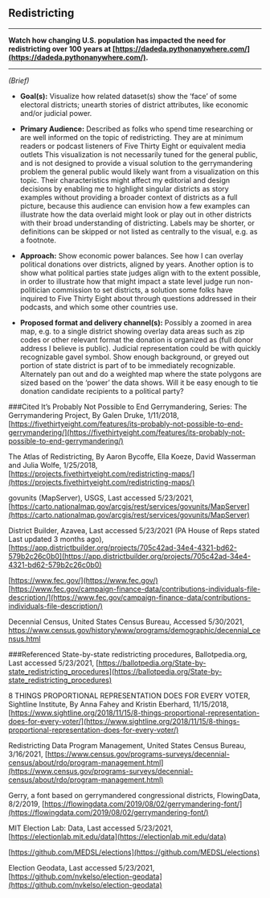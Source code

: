 ## Redistricting  
---

__Watch how changing U.S. population has impacted the need for redistricting over 100 years at [https://dadeda.pythonanywhere.com/](https://dadeda.pythonanywhere.com/).__

---

*(Brief)*

- __Goal(s):__ Visualize how related dataset(s) show the ‘face’ of some electoral districts; unearth stories of district attributes, like economic and/or judicial power.

- __Primary Audience:__ Described as folks who spend time researching or are well informed on the topic of redistricting. They are at minimum readers or podcast listeners of Five Thirty Eight or equivalent media outlets This visualization is not necessarily tuned for the general public, and is not designed to provide a visual solution to the gerrymandering problem the general public would likely want from a visualization on this topic. Their characteristics might affect my editorial and design decisions by enabling me to highlight singular districts as story examples without providing a broader context of districts as a full picture, because this audience can envision how a few examples can illustrate how the data overlaid might look or play out in other districts with their broad understanding of districting. Labels may be shorter, or definitions can be skipped or not listed as centrally to the visual, e.g. as a footnote.

- __Approach:__ Show economic power balances. See how I can overlay political donations over districts, aligned by years. Another option is to show what political parties state judges align with to the extent possible, in order to illustrate how that might impact a state level judge run non-politician commission to set districts, a solution some folks have inquired to Five Thirty Eight about through questions addressed in their podcasts, and which some other countries use.

- __Proposed format and delivery channel(s):__ Possibly a zoomed in area map, e.g. to a single district showing overlay data areas such as zip codes or other relevant format the donation is organized as (full donor address I believe is public). Judicial representation could be with quickly recognizable gavel symbol. Show enough background, or greyed out portion of state district is part of to be immediately recognizable. Alternately pan out and do a weighted map where the state polygons are sized based on the ‘power’ the data shows. Will it be easy enough to tie donation candidate recipients to a political party?


###Cited
It’s Probably Not Possible to End Gerrymandering, Series: The Gerrymandering Project, By Galen Druke, 1/11/2018, [https://fivethirtyeight.com/features/its-probably-not-possible-to-end-gerrymandering/](https://fivethirtyeight.com/features/its-probably-not-possible-to-end-gerrymandering/)

The Atlas of Redistricting, By Aaron Bycoffe, Ella Koeze, David Wasserman and Julia Wolfe, 1/25/2018, [https://projects.fivethirtyeight.com/redistricting-maps/](https://projects.fivethirtyeight.com/redistricting-maps/)

govunits (MapServer), USGS, Last accessed 5/23/2021, [https://carto.nationalmap.gov/arcgis/rest/services/govunits/MapServer](https://carto.nationalmap.gov/arcgis/rest/services/govunits/MapServer)

District Builder, Azavea, Last accessed 5/23/2021 (PA House of Reps stated Last updated 3 months ago), [https://app.districtbuilder.org/projects/705c42ad-34e4-4321-bd62-579b2c26c0b0](https://app.districtbuilder.org/projects/705c42ad-34e4-4321-bd62-579b2c26c0b0)


[https://www.fec.gov/](https://www.fec.gov/)
[https://www.fec.gov/campaign-finance-data/contributions-individuals-file-description/](https://www.fec.gov/campaign-finance-data/contributions-individuals-file-description/)

Decennial Census, United States Census Bureau, Accessed 5/30/2021, https://www.census.gov/history/www/programs/demographic/decennial_census.html

###Referenced
State-by-state redistricting procedures, Ballotpedia.org, Last accessed 5/23/2021, [https://ballotpedia.org/State-by-state_redistricting_procedures](https://ballotpedia.org/State-by-state_redistricting_procedures)

8 THINGS PROPORTIONAL REPRESENTATION DOES FOR EVERY VOTER, Sightline Institute, By Anna Fahey and Kristin Eberhard, 11/15/2018, [https://www.sightline.org/2018/11/15/8-things-proportional-representation-does-for-every-voter/](https://www.sightline.org/2018/11/15/8-things-proportional-representation-does-for-every-voter/)

Redistricting Data Program Management, United States Census Bureau, 3/16/2021, [https://www.census.gov/programs-surveys/decennial-census/about/rdo/program-management.html](https://www.census.gov/programs-surveys/decennial-census/about/rdo/program-management.html)

Gerry, a font based on gerrymandered congressional districts, FlowingData, 8/2/2019, [https://flowingdata.com/2019/08/02/gerrymandering-font/](https://flowingdata.com/2019/08/02/gerrymandering-font/)

MIT Election Lab: Data, Last accessed 5/23/2021, [https://electionlab.mit.edu/data](https://electionlab.mit.edu/data)

[https://github.com/MEDSL/elections](https://github.com/MEDSL/elections)

Election Geodata, Last accessed 5/23/2021, [https://github.com/nvkelso/election-geodata](https://github.com/nvkelso/election-geodata)
